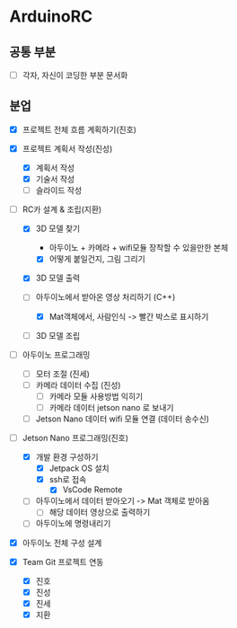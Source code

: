 # ArduinoRC

## 공통 부분

- [ ] 각자, 자신이 코딩한 부분 문서화

## 분업

- [x] 프로젝트 전체 흐름 계획하기(진호)

- [x] 프로젝트 계획서 작성(진성)

  - [x] 계획서 작성
  - [x] 기술서 작성
  - [ ] 슬라이드 작성

- [ ] RC카 설계 & 조립(지환)

  - [x] 3D 모델 찾기

    - 아두이노 + 카메라 + wifi모듈 장착할 수 있을만한 본체
    - [x] 어떻게 붙일건지, 그림 그리기

  - [x] 3D 모델 출력

  - [ ] 아두이노에서 받아온 영상 처리하기 (C++)

    - [x] Mat객체에서, 사람인식 -> 빨간 박스로 표시하기

  - [ ] 3D 모델 조립

- [ ] 아두이노 프로그래밍

  - [ ] 모터 조절 (진세)
  - [ ] 카메라 데이터 수집 (진성)
    - [ ] 카메라 모듈 사용방법 익히기
    - [ ] 카메라 데이터 jetson nano 로 보내기
  - [ ] Jetson Nano 데이터 wifi 모듈 연결 (데이터 송수신)

- [ ] Jetson Nano 프로그래밍(진호)

  - [x] 개발 환경 구성하기
    - [x] Jetpack OS 설치
    - [x] ssh로 접속
      - [x] VsCode Remote
  - [ ] 아두이노에서 데이터 받아오기 -> Mat 객체로 받아옴
    - [ ] 해당 데이터 영상으로 출력하기
  - [ ] 아두이노에 명령내리기

- [x] 아두이노 전체 구성 설계
- [x] Team Git 프로젝트 연동
  - [x] 진호
  - [x] 진성
  - [x] 진세
  - [x] 지환
